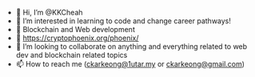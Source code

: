 - 👋 Hi, I’m @KKCheah
- 👀 I’m interested in learning to code and change career pathways!
- 🌱 Blockchain and Web development
- 💪 https://cryptophoenix.org/phoenix/
- 💞️ I’m looking to collaborate on anything and everything related to web dev and blockchain related topics
- 📫 How to reach me (ckarkeong@1utar.my or ckarkeong@gmail.com)

<!---
KKCheah/KKCheah is a ✨ special ✨ repository because its `README.md` (this file) appears on your GitHub profile.
You can click the Preview link to take a look at your changes.
--->
